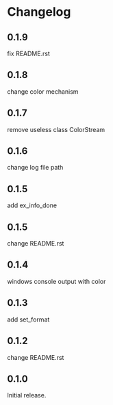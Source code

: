 # Changelog

## 0.1.9

fix README.rst

## 0.1.8

change color mechanism

## 0.1.7

remove useless class ColorStream

## 0.1.6

change log file path

## 0.1.5

add ex_info_done

## 0.1.5

change README.rst

## 0.1.4

windows console output with color

## 0.1.3

add set_format

## 0.1.2

change README.rst

## 0.1.0

Initial release.


